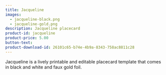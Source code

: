 ```yaml
---
title: Jacqueline
images:
  - jacqueline-black.png
  - jacqueline-gold.png
description: Jacqueline placecard  
product-id: jacqueline
product-price: 5.00
button-text:
product-download-id: 26101c65-b74e-4b9a-8343-758ac8811c28
---
```

Jacqueline is a lively printable and editable placecard template that comes in black and white and faux gold foil.
